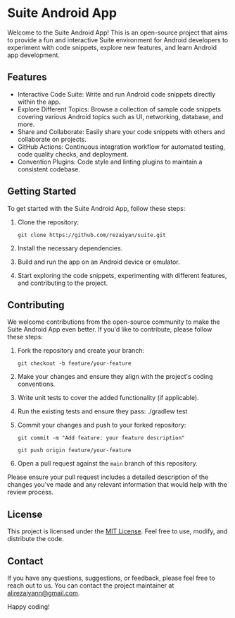 # Suite Android App

Welcome to the Suite Android App! This is an open-source project that aims to provide a fun and interactive Suite environment for Android developers to experiment with code snippets, explore new features, and learn Android app development.

## Features

- Interactive Code Suite: Write and run Android code snippets directly within the app.
- Explore Different Topics: Browse a collection of sample code snippets covering various Android topics such as UI, networking, database, and more.
- Share and Collaborate: Easily share your code snippets with others and collaborate on projects.
- GitHub Actions: Continuous integration workflow for automated testing, code quality checks, and deployment.
- Convention Plugins: Code style and linting plugins to maintain a consistent codebase.

## Getting Started

To get started with the Suite Android App, follow these steps:

1. Clone the repository:

    `git clone https://github.com/rezaiyan/suite.git`

2. Install the necessary dependencies.

3. Build and run the app on an Android device or emulator.

4. Start exploring the code snippets, experimenting with different features, and contributing to the project.

## Contributing

We welcome contributions from the open-source community to make the Suite Android App even better. If you'd like to contribute, please follow these steps:

1. Fork the repository and create your branch:

    `git checkout -b feature/your-feature`

2. Make your changes and ensure they align with the project's coding conventions.

3. Write unit tests to cover the added functionality (if applicable).

4. Run the existing tests and ensure they pass:
   ./gradlew test

5. Commit your changes and push to your forked repository:

    `git commit -m "Add feature: your feature description"`
    
    `git push origin feature/your-feature`

6. Open a pull request against the `main` branch of this repository.

Please ensure your pull request includes a detailed description of the changes you've made and any relevant information that would help with the review process.

## License

This project is licensed under the [MIT License](LICENSE). Feel free to use, modify, and distribute the code.

## Contact

If you have any questions, suggestions, or feedback, please feel free to reach out to us. You can contact the project maintainer at [alirezaiyann@gmail.com](mailto:alirezaiyann@gmail.com).

Happy coding!
